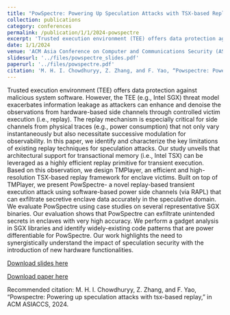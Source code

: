```yaml
---
title: "PowSpectre: Powering Up Speculation Attacks with TSX-based Replay"
collection: publications
category: conferences
permalink: /publication/1/1/2024-powspectre
excerpt: 'Trusted execution environment (TEE) offers data protection against malicious system software. However, the TEE (e.g., Intel SGX) threat model exacerbates information leakage as attackers can enhance and denoise the observations from hardware-based side channels through controlled victim execution (i.e., replay). The replay mechanism is especially critical for side channels from physical traces (e.g., power consumption) that not only vary instantaneously but also necessitate successive modulation ...'
date: 1/1/2024
venue: 'ACM Asia Conference on Computer and Communications Security (ASIACCS)'
slidesurl: '../files/powspectre_slides.pdf'
paperurl: '../files/powspectre.pdf'
citation: 'M. H. I. Chowdhuryy, Z. Zhang, and F. Yao, “Powspectre: Powering up speculation attacks with tsx-based replay,” in ACM ASIACCS, 2024.'
---
```

Trusted execution environment (TEE) offers data protection against malicious system software. However, the TEE (e.g., Intel SGX) threat model exacerbates information leakage as attackers can enhance and denoise the observations from hardware-based side channels through controlled victim execution (i.e., replay). The replay mechanism is especially critical for side channels from physical traces (e.g., power consumption) that not only vary instantaneously but also necessitate successive modulation for observability. In this paper, we identify and characterize the key limitations of existing replay techniques for speculation attacks. Our study unveils that architectural support for transactional memory (i.e., Intel TSX) can be leveraged as a highly efficient replay primitive for transient execution. Based on this observation, we design TMPlayer, an efficient and high-resolution TSX-based replay framework for enclave victims. Built on top of TMPlayer, we present PowSpectre- a novel replay-based transient execution attack using software-based power side channels (via RAPL) that can exfiltrate secretive enclave data accurately in the speculative domain. We evaluate PowSpectre using case studies on several representative SGX binaries. Our evaluation shows that PowSpectre can exfiltrate unintended secrets in enclaves with very high accuracy. We perform a gadget analysis in SGX libraries and identify widely-existing code patterns that are power differentiable for PowSpectre. Our work highlights the need to synergistically understand the impact of speculation security with the introduction of new hardware functionalities.

[Download slides here](../files/powspectre_slides.pdf)

[Download paper here](../files/powspectre.pdf)

Recommended citation: M. H. I. Chowdhuryy, Z. Zhang, and F. Yao, “Powspectre: Powering up speculation attacks with tsx-based replay,” in ACM ASIACCS, 2024.